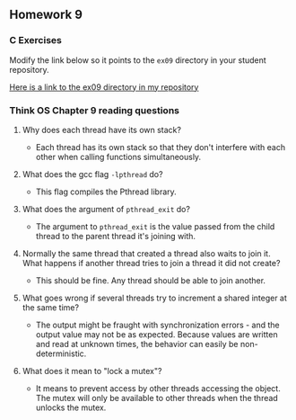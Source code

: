 ## Homework 9

### C Exercises

Modify the link below so it points to the `ex09` directory in your
student repository.

[Here is a link to the ex09 directory in my repository](https://github.com/phuston/ExercisesInC/tree/master/exercises/ex09)

### Think OS Chapter 9 reading questions

1) Why does each thread have its own stack?

    - Each thread has its own stack so that they don't interfere with each other when calling functions simultaneously.

2) What does the gcc flag `-lpthread` do?

    - This flag compiles the Pthread library.

3) What does the argument of `pthread_exit` do?

    - The argument to `pthread_exit` is the value passed from the child thread to the parent thread it's joining with. 

4) Normally the same thread that created a thread also waits to join it.
What happens if another thread tries to join a thread it did not create?

    - This should be fine. Any thread should be able to join another.

5) What goes wrong if several threads try to increment a shared integer at the same time?

    - The output might be fraught with synchronization errors - and the output value may not be as expected. Because values are written and read at unknown times, the behavior can easily be non-deterministic.

6) What does it mean to "lock a mutex"?

    - It means to prevent access by other threads accessing the object. The mutex will only be available to other threads when the thread unlocks the mutex.

